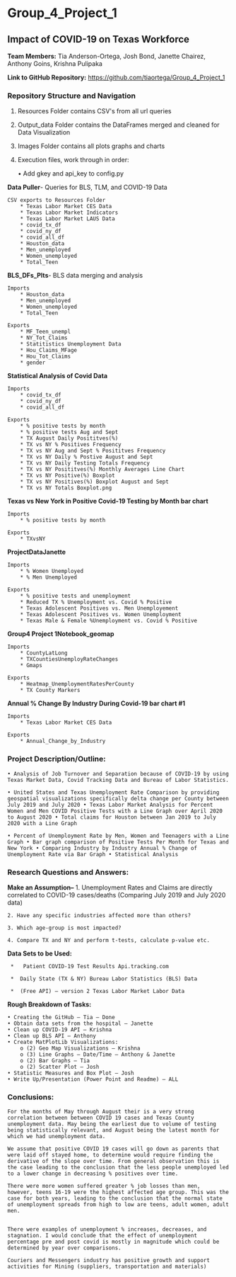 # Group_4_Project_1

## Impact of COVID-19 on Texas Workforce

**Team Members:** Tia Anderson-Ortega, Josh Bond, Janette Chairez, Anthony Goins, Krishna Pulipaka

**Link to GitHub Repository:** https://github.com/tiaortega/Group_4_Project_1

### Repository Structure and Navigation

1. Resources Folder contains CSV's from all url queries

2. Output_data Folder contains the DataFrames merged and cleaned for Data Visualization

3. Images Folder contains all plots graphs and charts

4. Execution files, work through in order: 

    • Add gkey and api_key to config.py

 **Data Puller**- Queries for BLS, TLM, and COVID-19 Data
     
    CSV exports to Resources Folder
        * Texas Labor Market CES Data
        * Texas Labor Market Indicators
        * Texas Labor Market LAUS Data
        * covid_tx_df
        * covid_ny_df
        * covid_all_df
        * Houston_data
        * Men_unemployed
        * Women_unemployed
        * Total_Teen

 **BLS_DFs_Plts**- BLS data merging and analysis
    
    Imports
        * Houston_data
        * Men_unemployed
        * Women_unemployed
        * Total_Teen 
    
    Exports
        * MF_Teen_unempl
        * NY_Tot_Claims
        * Statitistics Unemployment Data
        * Hou_Claims_MFage
        * Hou_Tot_Claims
        * gender
        

 **Statistical Analysis of Covid Data**
    
    Imports
        * covid_tx_df
        * covid_ny_df
        * covid_all_df        
    
    Exports
        * % positive tests by month
        * % positive tests Aug and Sept
        * TX August Daily Posititves(%) 
        * TX vs NY % Positives Frequency
        * TX vs NY Aug and Sept % Posititves Frequency
        * TX vs NY Daily % Postive August and Sept
        * TX vs NY Daily Testing Totals Frequency
        * TX vs NY Posititves(%) Monthly Averages Line Chart
        * TX vs NY Positive(%) Boxplot
        * TX vs NY Positives(%) Boxplot August and Sept
        * TX vs NY Totals Boxplot.png
 
 **Texas vs New York in Positive Covid-19 Testing by Month bar chart**
    
    Imports
        * % positive tests by month
    
    Exports 
        * TXvsNY
   
**ProjectDataJanette**
    
    Imports
        * % Women Unemployed
        * % Men Unemployed

    Exports
        * % positive tests and unemployment   
        * Reduced TX % Unemployment vs. Covid % Positive
        * Texas Adolescent Positives vs. Men Unemployement
        * Texas Adolescent Positives vs. Women Unemployment
        * Texas Male & Female %Unemployment vs. Covid % Positive
        
      
 **Group4 Project 1Notebook_geomap**
    
    Imports
        * CountyLatLong
        * TXCountiesUnemployRateChanges
        * Gmaps

    Exports
        * Heatmap_UnemploymentRatesPerCounty
        * TX County Markers
    
 
    
 **Annual % Change By Industry During Covid-19 bar chart #1**

    Imports 
        * Texas Labor Market CES Data

    Exports
        * Annual_Change_by_Industry



### Project Description/Outline: 

    • Analysis of Job Turnover and Separation because of COVID-19 by using Texas Market Data, Covid Tracking Data and Bureau of Labor Statistics.

    • United States and Texas Unemployment Rate Comparison by providing geospatial visualizations specifically delta change per County between July 2019 and July 2020 • Texas Labor Market Analysis for Percent Women and Men COVID Positive Tests with a Line Graph over April 2020 to August 2020 • Total claims for Houston between Jan 2019 to July 2020 with a Line Graph

    • Percent of Unemployment Rate by Men, Women and Teenagers with a Line Graph • Bar graph comparison of Positive Tests Per Month for Texas and New York • Comparing Industry by Industry Annual % Change of Unemployment Rate via Bar Graph • Statistical Analysis

### Research Questions and Answers:

 **Make an Assumption–** 
    1. Unemployment Rates and Claims are directly correlated to COVID-19 cases/deaths (Comparing July 2019 and July 2020 data)

    2. Have any specific industries affected more than others?
    
    3. Which age-group is most impacted?
    
    4. Compare TX and NY and perform t-tests, calculate p-value etc.

 **Data Sets to be Used:** 

     *   Patient COVID-19 Test Results Api.tracking.com 

     *  Daily State (TX & NY) Bureau Labor Statistics (BLS) Data 

     *  (Free API) – version 2 Texas Labor Market Labor Data 

 **Rough Breakdown of Tasks:** 

    • Creating the GitHub – Tia – Done 
    • Obtain data sets from the hospital – Janette 
    • Clean up COVID-19 API – Krishna 
    • Clean up BLS API – Anthony 
    • Create MatPlotLib Visualizations: 
        o (2) Geo Map Visualizations – Krishna 
        o (3) Line Graphs – Date/Time – Anthony & Janette 
        o (2) Bar Graphs – Tia 
        o (2) Scatter Plot – Josh 
    • Statistic Measures and Box Plot – Josh 
    • Write Up/Presentation (Power Point and Readme) – ALL

### Conclusions:

    For the months of May through August their is a very strong correlation between between COVID 19 cases and Texas County unemployment data. May being the earliest due to volume of testing being statistically relevant, and August being the latest month for which we had unemployment data.

    We assume that positive COVID 19 cases will go down as parents that were laid off stayed home, to determine would require finding the derivative of the slope over time. From general observation this is the case leading to the conclusion that the less people unemployed led to a lower change in decreasing % positives over time.

    There were more women suffered greater % job losses than men,
    however, teens 16-19 were the highest affected age group. This was the case for both years, leading to the conclusion that the normal state of unemployment spreads from high to low are teens, adult women, adult men.


    There were examples of unemployment % increases, decreases, and stagnation. I would conclude that the effect of unemployment percentage pre and post covid is mostly in magnitude which could be determined by year over comparisons.

    Couriers and Messengers industry has positive growth and support activities for Mining (suppliers, transportation and materials)


